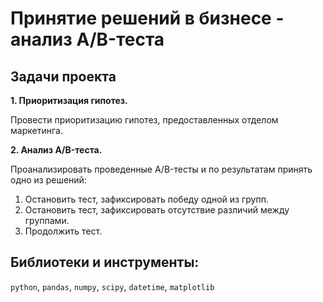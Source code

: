 # Принятие решений в бизнесе - анализ A/B-теста
## Задачи проекта

**1. Приоритизация гипотез.**

Провести приоритизацию гипотез, предоставленных отделом маркетинга.

**2. Анализ A/B-теста.**

Проанализировать проведенные A/B-тесты и по результатам принять одно из решений:
1. Остановить тест, зафиксировать победу одной из групп.
2. Остановить тест, зафиксировать отсутствие различий между группами.
3. Продолжить тест.

## Библиотеки и инструменты:   
`python`, `pandas`, `numpy`, `scipy`, `datetime`,  `matplotlib`